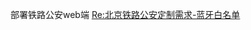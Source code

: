 部署铁路公安web端
[Re:北京铁路公安定制需求-蓝牙白名单](airmail://message?mail=lidong.yang%40pekall.com&messageid=AMoAoABfIsLV5ZiwJdFMF4ql)


